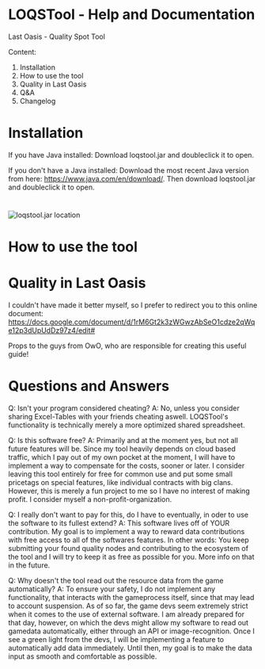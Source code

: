 # LOQSTool - Help and Documentation
Last Oasis - Quality Spot Tool

Content:

1. Installation
2. How to use the tool
3. Quality in Last Oasis
4. Q&A
5. Changelog

# Installation

If you have Java installed: Download loqstool.jar and doubleclick it to open.
  
If you don't have a Java installed: Download the most recent Java version from here: https://www.java.com/en/download/. Then download     loqstool.jar and doubleclick it to open.

#
![loqstool.jar location](https://i.imgur.com/Cpn66Zi.png)
#

# How to use the tool

# Quality in Last Oasis

I couldn't have made it better myself, so I prefer to redirect you to this online document: https://docs.google.com/document/d/1rM6Gt2k3zWGwzAbSeO1cdze2qWqe12p3dUpUdDz97z4/edit#

Props to the guys from OwO, who are responsible for creating this useful guide!

# Questions and Answers

Q: Isn't your program considered cheating?
A: No, unless you consider sharing Excel-Tables with your friends cheating aswell. LOQSTool's functionality is technically merely a more optimized shared spreadsheet.

Q: Is this software free?
A: Primarily and at the moment yes, but not all future features will be. Since my tool heavily depends on cloud based traffic, which I pay out of my own pocket at the moment, I will have to implement a way to compensate for the costs, sooner or later. I consider leaving this tool entirely for free for common use and put some small pricetags on special features, like individual contracts with big clans. However, this is merely a fun project to me so I have no interest of making profit. I consider myself a non-profit-organization.

Q: I really don't want to pay for this, do I have to eventually, in oder to use the software to its fullest extend?
A: This software lives off of YOUR contribution. My goal is to implement a way to reward data contributions with free access to all of the softwares features. In other words: You keep submitting your found quality nodes and contributing to the ecosystem of the tool and I will try to keep it as free as possible for you. More info on that in the future.

Q: Why doesn't the tool read out the resource data from the game automatically?
A: To ensure your safety, I do not implement any functionality, that interacts with the gameprocess itself, since that may lead to account suspension. As of so far, the game devs seem extremely strict when it comes to the use of external software. I am already prepared for that day, however, on which the devs might allow my software to read out gamedata automatically, either through an API or image-recognition. Once I see a green light from the devs, I will be implementing a feature to automatically add data immediately. Until then, my goal is to make the data input as smooth and comfortable as possible.
